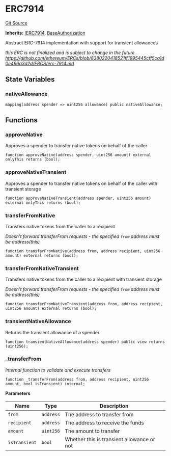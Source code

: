 # ERC7914
[Git Source](https://github.com/Uniswap/minimal-delegation/blob/8189d62a80ed3ac2bd308849641dca52350f024a/src/ERC7914.sol)

**Inherits:**
[IERC7914](/src/interfaces/IERC7914.sol/interface.IERC7914.md), [BaseAuthorization](/src/BaseAuthorization.sol/contract.BaseAuthorization.md)

Abstract ERC-7914 implementation with support for transient allowances

*this ERC is not finalized and is subject to change in the future
https://github.com/ethereum/ERCs/blob/8380220418521ff1995445cff5ca1d0e496a3d2d/ERCS/erc-7914.md*


## State Variables
### nativeAllowance

```solidity
mapping(address spender => uint256 allowance) public nativeAllowance;
```


## Functions
### approveNative

Approves a spender to transfer native tokens on behalf of the caller


```solidity
function approveNative(address spender, uint256 amount) external onlyThis returns (bool);
```

### approveNativeTransient

Approves a spender to transfer native tokens on behalf of the caller with transient storage


```solidity
function approveNativeTransient(address spender, uint256 amount) external onlyThis returns (bool);
```

### transferFromNative

Transfers native tokens from the caller to a recipient

*Doesn't forward transferFrom requests - the specified `from` address must be address(this)*


```solidity
function transferFromNative(address from, address recipient, uint256 amount) external returns (bool);
```

### transferFromNativeTransient

Transfers native tokens from the caller to a recipient with transient storage

*Doesn't forward transferFrom requests - the specified `from` address must be address(this)*


```solidity
function transferFromNativeTransient(address from, address recipient, uint256 amount) external returns (bool);
```

### transientNativeAllowance

Returns the transient allowance of a spender


```solidity
function transientNativeAllowance(address spender) public view returns (uint256);
```

### _transferFrom

*Internal function to validate and execute transfers*


```solidity
function _transferFrom(address from, address recipient, uint256 amount, bool isTransient) internal;
```
**Parameters**

|Name|Type|Description|
|----|----|-----------|
|`from`|`address`|The address to transfer from|
|`recipient`|`address`|The address to receive the funds|
|`amount`|`uint256`|The amount to transfer|
|`isTransient`|`bool`|Whether this is transient allowance or not|


